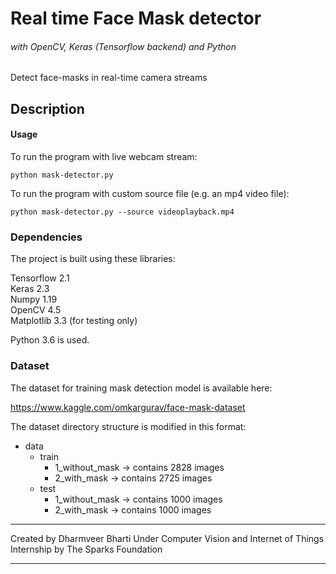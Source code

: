 # Real time Face Mask detector
###### with OpenCV, Keras (Tensorflow backend) and Python

Detect face-masks in real-time camera streams


## Description

#### Usage

To run the program with live webcam stream:
```shell
python mask-detector.py
```

To run the program with custom source file (e.g. an mp4 video file):
```shell
python mask-detector.py --source videoplayback.mp4
```

### Dependencies

The project is built using these libraries:

Tensorflow 2.1  
Keras 2.3  
Numpy 1.19  
OpenCV 4.5  
Matplotlib 3.3 (for testing only)  

Python 3.6 is used.

### Dataset

The dataset for training mask detection model is available here:

https://www.kaggle.com/omkargurav/face-mask-dataset

The dataset directory structure is modified in this format:

* data
    * train
       * 1_without_mask -> contains 2828 images
       * 2_with_mask -> contains 2725 images
    * test
       * 1_without_mask -> contains 1000 images
       * 2_with_mask -> contains 1000 images


---

Created by Dharmveer Bharti
Under Computer Vision and Internet of Things Internship
by The Sparks Foundation

---
